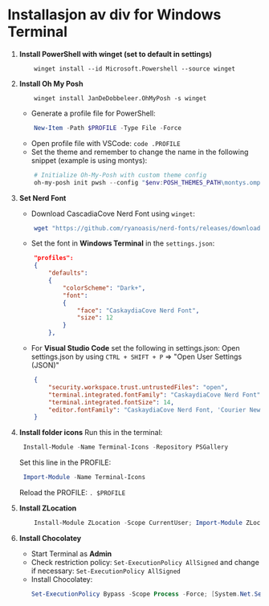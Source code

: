# Installasjon av div for Windows Terminal

1. **Install PowerShell with winget (set to default in settings)**
    ```
        winget install --id Microsoft.Powershell --source winget
    ```



2. **Install Oh My Posh**
    ```
        winget install JanDeDobbeleer.OhMyPosh -s winget
    ```
    - Generate a profile file for PowerShell:
    ```powershell
        New-Item -Path $PROFILE -Type File -Force
    ```
    - Open profile file with VSCode: `code .PROFILE` 
    - Set the theme and remember to change the name in the following snippet (example is using montys): 
    ```powershell
        # Initialize Oh-My-Posh with custom theme config
        oh-my-posh init pwsh --config "$env:POSH_THEMES_PATH\montys.omp.json" | Invoke-Expression
    ```
    
3. **Set Nerd Font**
    - Download CascadiaCove Nerd Font using `winget`:
    ```powershell
        wget "https://github.com/ryanoasis/nerd-fonts/releases/download/v3.2.1/CascadiaCode.zip" -O "CascadiaCode.zip"
    ```
    - Set the font in **Windows Terminal** in the `settings.json`:
    ```json
        "profiles": 
        {
            "defaults": 
            {
                "colorScheme": "Dark+",
                "font": 
                {
                    "face": "CaskaydiaCove Nerd Font",
                    "size": 12
                }
            },
    ```
    - For **Visual Studio Code** set the following in settings.json:
    Open settings.json by using `CTRL + SHIFT + P` => "Open User Settings (JSON)"
    ```json
        {
            "security.workspace.trust.untrustedFiles": "open",
            "terminal.integrated.fontFamily": "CaskaydiaCove Nerd Font",
            "terminal.integrated.fontSize": 14,
            "editor.fontFamily": "CaskaydiaCove Nerd Font, 'Courier New', monospace"
        }
    ```

4. **Install folder icons**
   Run this in the terminal:
   ```PowerShell
    Install-Module -Name Terminal-Icons -Repository PSGallery
   ```

   Set this line in the PROFILE:
   ```powershell
    Import-Module -Name Terminal-Icons
   ```

   Reload the PROFILE: 
   `. $PROFILE`
   <br>

5. **Install ZLocation**
    ```powershell
        Install-Module ZLocation -Scope CurrentUser; Import-Module ZLocation; Add-Content -Value "`r`n`r`nImport-Module ZLocation`r`n" -Encoding utf8 -Path $PROFILE.CurrentUserAllHosts
    ```

6. **Install Chocolatey** 
    - Start Terminal as **Admin**
    - Check restriction policy: `Set-ExecutionPolicy AllSigned` and change if necessary: `Set-ExecutionPolicy AllSigned`  
    - Install Chocolatey: 
        ```powershell
        Set-ExecutionPolicy Bypass -Scope Process -Force; [System.Net.ServicePointManager]::SecurityProtocol = [System.Net.ServicePointManager]::SecurityProtocol -bor 3072; iex ((New-Object System.Net.WebClient).DownloadString('https://community.chocolatey.org/install.ps1'))
        ```